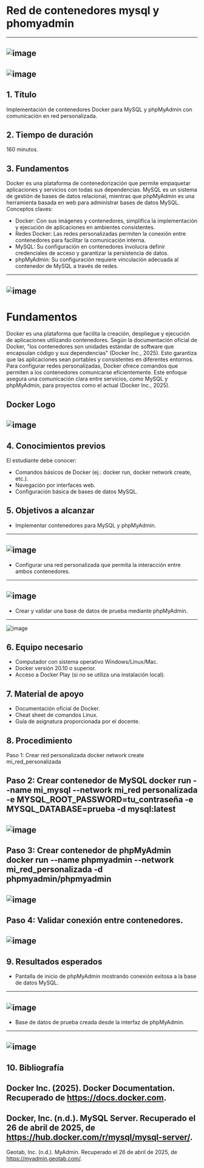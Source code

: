 # Red de contenedores mysql y phomyadmin
---
 ![image](https://github.com/user-attachments/assets/050164a7-afc9-42cc-ace4-0908076b9806)
---
![image](https://github.com/user-attachments/assets/19c575f9-f665-4922-a8c9-68f78c0143fa)
---

## 1. Título
Implementación de contenedores Docker para MySQL y phpMyAdmin con comunicación en red personalizada.

## 2. Tiempo de duración
160 minutos.

## 3. Fundamentos
Docker es una plataforma de contenedorización que permite empaquetar aplicaciones y servicios con todas sus dependencias. MySQL es un sistema de gestión de bases de datos relacional, mientras que phpMyAdmin es una herramienta basada en web para administrar bases de datos MySQL.
Conceptos claves:
- Docker: Con sus imágenes y contenedores, simplifica la implementación y ejecución de aplicaciones en ambientes consistentes.
- Redes Docker: Las redes personalizadas permiten la conexión entre contenedores para facilitar la comunicación interna.
- MySQL: Su configuración en contenedores involucra definir credenciales de acceso y garantizar la persistencia de datos.
- phpMyAdmin: Su configuración requiere vinculación adecuada al contenedor de MySQL a través de redes.
----
![image](https://github.com/user-attachments/assets/f9deeb73-3d28-41ec-9df4-0e9a2458adfd)
---
# Fundamentos
Docker es una plataforma que facilita la creación, despliegue y ejecución de aplicaciones utilizando contenedores. Según la documentación oficial de Docker, "los contenedores son unidades estándar de software que encapsulan código y sus dependencias" (Docker Inc., 2025). Esto garantiza que las aplicaciones sean portables y consistentes en diferentes entornos.
Para configurar redes personalizadas, Docker ofrece comandos que permiten a los contenedores comunicarse eficientemente. Este enfoque asegura una comunicación clara entre servicios, como MySQL y phpMyAdmin, para proyectos como el actual (Docker Inc., 2025).


Docker Logo
----
![image](https://github.com/user-attachments/assets/90dcb54f-a067-4a68-9d55-1c644da50c18)
----

## 4. Conocimientos previos
El estudiante debe conocer:
- Comandos básicos de Docker (ej.: docker run, docker network create, etc.).
- Navegación por interfaces web.
- Configuración básica de bases de datos MySQL.


## 5. Objetivos a alcanzar
- Implementar contenedores para MySQL y phpMyAdmin.
---
![image](https://github.com/user-attachments/assets/37c84ed7-9e7f-48cf-982f-763bf0d4ed3a)
---
- Configurar una red personalizada que permita la interacción entre ambos contenedores.
---
![image](https://github.com/user-attachments/assets/306d3f52-8e48-4006-b19c-041b3becd293)
---
- Crear y validar una base de datos de prueba mediante phpMyAdmin.
---
![image](https://github.com/user-attachments/assets/923742ca-79f0-4c52-b073-74b569717878)


## 6. Equipo necesario
- Computador con sistema operativo Windows/Linux/Mac.
- Docker versión 20.10 o superior.
- Acceso a Docker Play (si no se utiliza una instalación local).


## 7. Material de apoyo
- Documentación oficial de Docker.
- Cheat sheet de comandos Linux.
- Guía de asignatura proporcionada por el docente.


## 8. Procedimiento
Paso 1: Crear red personalizada
docker network create mi_red_personalizada


Paso 2: Crear contenedor de MySQL
docker run --name mi_mysql --network mi_red personalizada -e MYSQL_ROOT_PASSWORD=tu_contraseña -e MYSQL_DATABASE=prueba -d mysql:latest
----
![image](https://github.com/user-attachments/assets/e47dd8ce-10f0-4595-9e7a-a8ceaf7402c2)
----
Paso 3: Crear contenedor de phpMyAdmin
docker run --name phpmyadmin --network mi_red_personalizada -d phpmyadmin/phpmyadmin
---
![image](https://github.com/user-attachments/assets/5f1f4ea4-2cf8-4be4-9d95-eb77186820d1)
---
Paso 4: Validar conexión entre contenedores.
----
![image](https://github.com/user-attachments/assets/4df85664-30c0-4f51-ba26-e726b3a5b972)
---


## 9. Resultados esperados
- Pantalla de inicio de phpMyAdmin mostrando conexión exitosa a la base de datos MySQL.
---
![image](https://github.com/user-attachments/assets/26a5ab9d-d3ca-43d0-9d11-4a80155f9e68)
---
- Base de datos de prueba creada desde la interfaz de phpMyAdmin.
---
![image](https://github.com/user-attachments/assets/f884e671-5b15-478b-95f1-0c6612881c61)
---
## 10. Bibliografía
Docker Inc. (2025). Docker Documentation. Recuperado de https://docs.docker.com.
----
Docker, Inc. (n.d.). MySQL Server. Recuperado el 26 de abril de 2025, de https://hub.docker.com/r/mysql/mysql-server/.
----
Geotab, Inc. (n.d.). MyAdmin. Recuperado el 26 de abril de 2025, de https://myadmin.geotab.com/.


